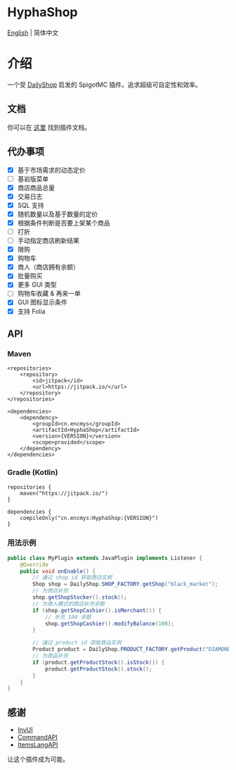 # HyphaShop

[English](README.md) | 简体中文

# 介绍

一个受 [DailyShop](https://github.com/divios/DailyShop) 启发的 SpigotMC 插件。追求超级可自定性和效率。

## 文档

你可以在 [这里](https://docs.encmys.cn/s/ykdz-plugin-docs) 找到插件文档。

## 代办事项

- [x] 基于市场需求的动态定价
- [ ] 基岩版菜单
- [x] 商店商品总量
- [x] 交易日志
- [x] SQL 支持
- [x] 随机数量以及基于数量的定价
- [x] 根据条件判断是否要上架某个商品
- [ ] 打折
- [ ] 手动指定商店刷新结果
- [x] 限购
- [x] 购物车
- [x] 商人（商店拥有余额）
- [x] 批量购买
- [x] 更多 GUI 类型
- [ ] 购物车收藏 & 再来一单
- [x] GUI 图标显示条件
- [x] 支持 Folia

## API

### Maven

```
<repositories>
    <repository>
        <id>jitpack</id>
        <url>https://jitpack.io/</url>
    </repository>
</repositories>
```

```
<dependencies>
    <dependency>
        <groupId>cn.encmys</groupId>
        <artifactId>HyphaShop</artifactId>
        <version>{VERSION}</version>
        <scope>provided</scope>
    </dependency>
</dependencies>
```

### Gradle (Kotlin)

```
repositories {
    maven("https://jitpack.io/")
}
```

```
dependencies {
    compileOnly("cn.encmys:HyphaShop:{VERSION}")
}
```

### 用法示例

```java
public class MyPlugin extends JavaPlugin implements Listener {
    @Override
    public void onEnable() {
        // 通过 shop id 获取商店实例
        Shop shop = DailyShop.SHOP_FACTORY.getShop("black_market");
        // 为商店补货
        shop.getShopStocker().stock();
        // 为商人模式的商店补充余额
        if (shop.getShopCashier().isMerchant()) {
            // 补充 100 余额 
            shop.getShopCashier().modifyBalance(100);
        }

        // 通过 product id 获取商品实例
        Product product = DailyShop.PRODUCT_FACTORY.getProduct("DIAMOND_ORE");
        // 为商品补货
        if (product.getProductStock().isStock()) {
            product.getProductStock().stock();
        }
    }
}
```

## 感谢

- [InvUI](https://github.com/NichtStudioCode/InvUI)
- [CommandAPI](https://github.com/JorelAli/CommandAPI)
- [ItemsLangAPI](https://github.com/Rubix327/ItemsLangAPI)

让这个插件成为可能。
